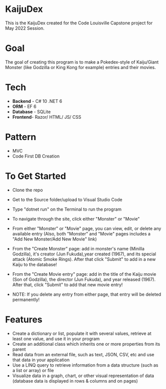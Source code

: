 # KaijuDex
This is the KaijuDex created for the Code Louisville Capstone project for May 2022 Session.

# Goal
The goal of creating this program is to make a Pokedex-style of Kaiju/Giant Monster (like Godzilla or King Kong for example) entries and their movies.

# Tech
- **Backend** - C# 10 .NET 6
- **ORM** - EF 6
- **Database** - SQLite
- **Frontend**- Razor/ HTML/ JS/ CSS 

# Pattern
- MVC
- Code First DB Creation

# To Get Started
- Clone the repo
- Get to the Source folder/upload to Visual Studio Code
- Type "dotnet run" on the Terminal to run the program
- To navigate through the site, click either "Monster" or "Movie"
- From either "Monster" or "Movie" page, you can view, edit, or delete any available entry (Also, both "Monster" and "Movie" pages includes a "Add New Monster/Add New Movie" link)


- From the "Create Monster" page: add in monster's name (Minilla Godzilla), it's creator (Jun Fukuda),year created (1967), and its special attack (Atomic Smoke Rings). After that click "Submit" to add in a new Kaiju to the database!

- From the "Create Movie entry" page: add in the title of the Kaiju movie (Son of Godzilla), the director (Jun Fukuda), and year released (1967). After that, click "Submit" to add that new movie entry!

- NOTE: If you delete any entry from either page, that entry will be deleted permanently!

# Features

- Create a dictionary or list, populate it with several values, retrieve at least one value, and use it in your program
- Create an additional class which inherits one or more properties from its parent
- Read data from an external file, such as text, JSON, CSV, etc and use that data in your application
- Use a LINQ query to retrieve information from a data structure (such as a list or array) or file
- Visualize data in a graph, chart, or other visual representation of data (database data is displayed in rows & columns and on pages)